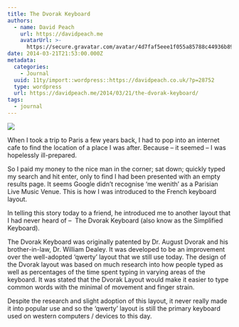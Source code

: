 ```yaml
---
title: The Dvorak Keyboard
authors:
  - name: David Peach
    url: https://davidpeach.me
    avatarUrl: >-
      https://secure.gravatar.com/avatar/4d7faf5eee1f055a85788c44936b8995eaab6dfb004e7854ec747ccb272e91ee?s=96&d=mm&r=g
date: 2014-03-21T21:53:00.000Z
metadata:
  categories:
    - Journal
  uuid: 11ty/import::wordpress::https://davidpeach.co.uk/?p=28752
  type: wordpress
  url: https://davidpeach.me/2014/03/21/the-dvorak-keyboard/
tags:
  - journal
---
```

![](/assets/Dvorak-bas29LiRgTn7.png)

When I took a trip to Paris a few years back, I had to pop into an internet cafe to find the location of a place I was after. Because – it seemed – I was hopelessly ill-prepared.

So I paid my money to the nice man in the corner; sat down; quickly typed my search and hit enter, only to find I had been presented with an empty results page. It seems Google didn’t recognise ‘me wenith’ as a Parisian Live Music Venue. This is how I was introduced to the French keyboard layout.

In telling this story today to a friend, he introduced me to another layout that I had never heard of –  The Dvorak Keyboard (also know as the Simplified Keyboard).

The Dvorak Keyboard was originally patented by Dr. August Dvorak and his brother-in-law, Dr. William Dealey. It was developed to be an improvement over the well-adopted ‘qwerty’ layout that we still use today. The design of the Dvorak layout was based on much research into how people typed as well as percentages of the time spent typing in varying areas of the keyboard. It was stated that the Dvorak Layout would make it easier to type common words with the minimal of movement and finger strain.

Despite the research and slight adoption of this layout, it never really made it into popular use and so the ‘qwerty’ layout is still the primary keyboard used on western computers / devices to this day.